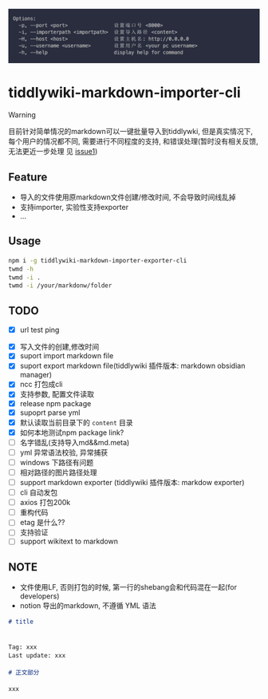 ![](banner.png)

# tiddlywiki-markdown-importer-cli

> [!WARNING]
> 目前针对简单情况的markdown可以一键批量导入到tiddlywki, 但是真实情况下, 每个用户的情况都不同, 需要进行不同程度的支持, 和错误处理(暂时没有相关反馈, 无法更近一步处理 见 [issue1](https://github.com/oeyoews/tiddlywiki-markdown-importer-cli/issues/1))

## Feature

* 导入的文件使用原markdown文件创建/修改时间, 不会导致时间线乱掉
* 支持importer, 实验性支持exporter
* ...

## Usage

```bash
npm i -g tiddlywiki-markdown-importer-exporter-cli
twmd -h
twmd -i .
twmd -i /your/markdonw/folder
```

## TODO

* [x] url test ping
- [x] 写入文件的创建,修改时间
- [x] suport import markdown file
- [x] suport export markdown file(tiddlywiki 插件版本: markdown obsidian manager)
- [x] ncc 打包成cli
- [x] 支持参数, 配置文件读取
- [x] release npm package
- [x] supoprt parse yml
- [x] 默认读取当前目录下的 `content` 目录
- [x] 如何本地测试npm package link?
- [ ] 名字错乱(支持导入md&&md.meta)
- [ ] yml 异常语法校验, 异常捕获
- [ ] windows 下路径有问题
- [ ] 相对路径的图片路径处理
- [ ] support markdown exporter (tiddlywiki 插件版本:  markdow exporter)
- [ ] cli 自动发包
- [ ] axios 打包200k
- [ ] 重构代码
- [ ] etag 是什么??
- [ ] 支持验证
- [ ] support wikitext to markdown

## NOTE

* 文件使用LF, 否则打包的时候, 第一行的shebang会和代码混在一起(for developers)
* notion 导出的markdown, 不遵循 YML 语法


```markdown
# title


Tag: xxx
Last update: xxx

# 正文部分

xxx
```


<!-- // 针对本地太微nodejs(无密码)实例
// 写入, 导出, 更新, 查询, 删
// TODO: 需要做好条目重写的提示
// https://github.com/Jermolene/TiddlyWiki5/blob/4b56cb42983d4134715eb7fe7b083fdcc04980f0/core/modules/server/server.js#L31
// https://github.com/Jermolene/TiddlyWiki5/blob/4b56cb42983d4134715eb7fe7b083fdcc04980f0/core/modules/server/routes/put-tiddler.js -->